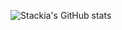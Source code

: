![Stackia's GitHub stats](https://github-readme-stats.vercel.app/api?username=stackia&show_icons=true)
